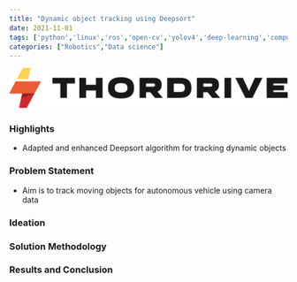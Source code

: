 ```yaml
---
title: "Dynamic object tracking using Deepsort"
date: 2021-11-01
tags: ['python','linux','ros','open-cv','yolov4','deep-learning','computer-vision']
categories: ["Robotics","Data science"]
---
```

![](./images/thordrive-logo.png)
### Highlights
* Adapted and enhanced Deepsort algorithm for tracking dynamic objects
<!--more-->


### Problem Statement
* Aim is to track moving objects for autonomous vehicle using camera data
### Ideation

### Solution Methodology

### Results and Conclusion